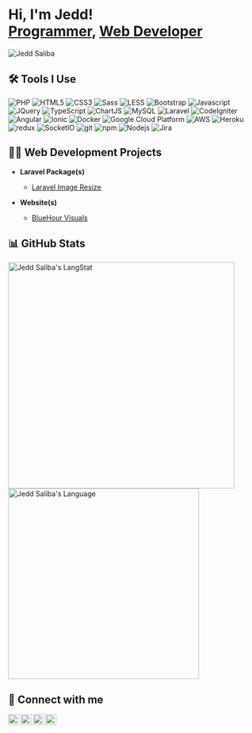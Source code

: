 <h1>Hi, I'm Jedd! <br/><a href="https://github.com/jeddsaliba">Programmer</a>, <a href="https://www.linkedin.com/in/jeddsaliba/">Web Developer</a></h1>
<p align="left"><img src="https://komarev.com/ghpvc/?username=jeddsaliba&label=Profile%20views&color=0e75b6&style=flat" alt="Jedd Saliba"/></p>

<h2>🛠️ Tools I Use</h2>
<p>
  <img alt="PHP" src="https://img.shields.io/badge/-PHP-777BB4?style=flat-square&logo=php&logoColor=white" />
  <img alt="HTML5" src="https://img.shields.io/badge/-HTML5-E34F26?style=flat-square&logo=html5&logoColor=white" />
  <img alt="CSS3" src="https://img.shields.io/badge/-CSS-239120?&style=flat-square&logo=css3&logoColor=white" />
  <img alt="Sass" src="https://img.shields.io/badge/-Sass-CC6699?style=flat-square&logo=sass&logoColor=white" />
  <img alt="LESS" src="https://img.shields.io/badge/-Less-2B4C80?style=flat-square&logo=less&logoColor=white" />
  <img alt="Bootstrap" src="https://img.shields.io/badge/-Bootstrap-%238511FA?style=flat-square&logo=bootstrap&logoColor=white" />
  <img alt="Javascript" src="https://img.shields.io/badge/-JavaScript-F7DF1E?style=flat-square&logo=javascript&logoColor=black" />
  <img alt="JQuery" src="https://img.shields.io/badge/-jQuery-0769AD?style=flat-square&logo=jquery&logoColor=white" />
  <img alt="TypeScript" src="https://img.shields.io/badge/-TypeScript-007ACC?style=flat-square&logo=typescript&logoColor=white" />
  <img alt="ChartJS" src="https://img.shields.io/badge/-Chart.JS-F5788D?style=flat-square&logo=chart.js&logoColor=white" />
  <img alt="MySQL" src="https://img.shields.io/badge/-MySQL-00000F?style=flat-square&logo=mysql&logoColor=white" />
  <img alt="Laravel" src="https://img.shields.io/badge/-Laravel-FF2D20?style=flat-square&logo=laravel&logoColor=white" />
  <img alt="CodeIgniter" src="https://img.shields.io/badge/-CodeIgniter-%23EF4223?style=flat-square&logo=codeIgniter&logoColor=white" />
  <img alt="Angular" src="https://img.shields.io/badge/-Angular-DD0031?style=flat-square&logo=angular&logoColor=white" />
  <img alt="Ionic" src="https://img.shields.io/badge/-Ionic-%233880FF?style=flat-square&logo=Ionic&logoColor=white" />
  <img alt="Docker" src="https://img.shields.io/badge/-Docker-46a2f1?style=flat-square&logo=docker&logoColor=white" />
  <img alt="Google Cloud Platform" src="https://img.shields.io/badge/-Google_Cloud_Platform-1a73e8?style=flat-square&logo=google-cloud&logoColor=white" />
  <img alt="AWS" src="https://img.shields.io/badge/-Amazon_AWS-232F3E?style=flat-square&logo=amazon-aws&logoColor=white" />
  <img alt="Heroku" src="https://img.shields.io/badge/-Heroku-430098?style=flat-square&logo=heroku&logoColor=white" />
  <img alt="redux" src="https://img.shields.io/badge/-Redux-764ABC?style=flat-square&logo=redux&logoColor=white" />
  <img alt="SocketIO" src="https://img.shields.io/badge/-Socket.IO-black?style=flat-square&logo=socket.io&badgeColor=010101" />
  <img alt="git" src="https://img.shields.io/badge/-Git-F05032?style=flat-square&logo=git&logoColor=white" />
  <img alt="npm" src="https://img.shields.io/badge/-NPM-CB3837?style=flat-square&logo=npm&logoColor=white" />
  <img alt="Nodejs" src="https://img.shields.io/badge/-Node.JS-6DA55F?style=flat-square&logo=node.js&logoColor=white" />
  <img alt="Jira" src="https://img.shields.io/badge/-Jira-0052CC?style=flat-square&logo=Jira&logoColor=white" />
</p>

<h2>👨‍💻 Web Development Projects</h2>

- <b>Laravel Package(s)</b>
  - [Laravel Image Resize](https://packagist.org/packages/jscustom/laravel-image-resize)

- <b>Website(s)</b>
  - [BlueHour Visuals](https://bluehourvisuals.webflow.io)

<!--
- <b>Web System(s)</b>
  - HappyHR (HR Management)
  - Intranet (Social Media)
  - Granite Expo (Dashboard)
  - Kimstore (E-Commerce)
  - TheRightStuff (E-Commerce)
  - Gapan (Dashboard)

- <b>Mobile Application(s)</b>
  - GetStylin'
  - Mr. PickUp
  - Floky
  - MobKard
-->

<h2>📊 GitHub Stats</h2>

<div>
  <img align="center" src="https://github-readme-streak-stats.herokuapp.com/?user=jeddsaliba" alt="Jedd Saliba's LangStat" width="456.2px"/>
  <img align="center" src="https://github-readme-stats.vercel.app/api/top-langs?username=jeddsaliba&langs_count=10&show_icons=true&locale=en&layout=compact&theme=light" alt="Jedd Saliba's Language" width="385.1px"/>
</div>

<h2> 🤳 Connect with me</h2>

[<img align="left" alt="Jedd Saliba | GitHub" width="22px" src="https://cdn.jsdelivr.net/npm/simple-icons@v3/icons/github.svg" />][github]
[<img align="left" alt="Jedd Saliba | LinkedIn" width="22px" src="https://cdn.jsdelivr.net/npm/simple-icons@v3/icons/linkedin.svg" />][linkedin]
[<img align="left" alt="Jedd Saliba | Facebook" width="22px" src="https://cdn.jsdelivr.net/npm/simple-icons@v3/icons/facebook.svg" />][facebook]
[<img align="left" alt="Jedd Saliba | Instagram" width="22px" src="https://cdn.jsdelivr.net/npm/simple-icons@v3/icons/instagram.svg" />][instagram]

[github]: https://github.com/jeddsaliba
[linkedin]: https://www.linkedin.com/in/jeddsaliba
[facebook]: https://www.facebook.com/jeddsaliba
[instagram]: https://www.instagram.com/jeddsaliba

<!--
**joshmadakor1/joshmadakor1** is a ✨ _special_ ✨ repository because its `README.md` (this file) appears on your GitHub profile.

Here are some ideas to get you started:

- 🔭 I’m currently working on ...
- 🌱 I’m currently learning ...
- 👯 I’m looking to collaborate on ...
- 🤔 I’m looking for help with ...
- 💬 Ask me about ...
- 📫 How to reach me: ...
- 😄 Pronouns: ...
- ⚡ Fun fact: ...
-->
